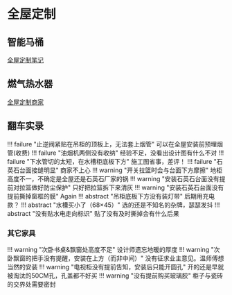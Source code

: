 # 全屋定制

## 智能马桶
[全屋定制笔记](files/全屋定制笔记.pdf)

## 燃气热水器
[全屋定制商家](files/福州全屋定制商家.xlsx)


## 翻车实录
!!! failure "止逆阀紧贴在吊柜的顶板上，无法套上烟管"
    可以在全屋安装前预埋烟管(收费)
!!! failure "油烟机两侧没有收纳"
    经验不足，没看出设计图有什么不对
!!! failure "下水管切的太短，在水槽柜底板下方"
    施工图省事，差评！
!!! failure "石英石台面接缝明显"
    商家不上心
!!! warning "开关拉篮时会与台面下方摩擦"
    地柜高度不一，不确定是全屋还是石英石厂家的锅
!!! warning "安装石英石台面没有提前对拉篮做好防尘保护"
    只好把拉篮拆下来清灰
!!! warning "安装石英石台面没有提前撕掉窗框的膜"
    Again
!!! abstract "️吊柜底板下方没有装灯带"
    后期用充电款？
!!! abstract "️水槽买小了（68×45）"
    选的还是不知名的杂牌，瑟瑟发抖
!!! abstract "️没有贴水电走向标识"
    贴了没有及时撕掉会有什么后果
    
### 其它家具
!!! warning "次卧书桌&飘窗处高度不足"
    设计师遗忘地暖的厚度
!!! warning "次卧飘窗的把手没有提醒，安装在上方（而非中间）"
    没有征求业主意见。温师傅想当然的安装
!!! warning "电视柜没有提前告知，安装后只能开圆孔"
    开的还是早就被淘汰的50CM孔，孔盖都不好买
!!! warning "没有提前购买玻璃胶"
    柜子与瓷砖的交界处需要密封


    
